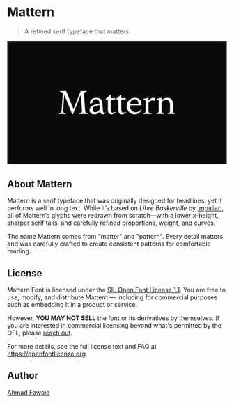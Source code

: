 # Mattern

>A refined serif typeface that matters

![Mattern](./docs/mattern-01.jpg)


## About Mattern
Mattern is a serif typeface that was originally designed for headlines, yet it performs well in long text. While it’s based on _Libre Baskerville_ by [Impallari](https://github.com/impallari/Libre-Baskerville), all of Mattern’s glyphs were redrawn from scratch—with a lower x-height, sharper serif tails, and carefully refined proportions, weight, and curves.

The name Mattern comes from "matter" and "pattern". Every detail matters and was carefully crafted to create consistent patterns for comfortable reading.


## License

Mattern Font is licensed under the [SIL Open Font License 1.1](https://github.com/ahmadfawaid/Mattern/blob/main/LICENSE.txt).
You are free to use, modify, and distribute Mattern — including for commercial purposes such as embedding it in a product or service.

However, **YOU MAY NOT SELL** the font or its derivatives by themselves.
If you are interested in commercial licensing beyond what's permitted by the OFL, please [reach out](mailto:ahmadnfwd@gmail.com).

For more details, see the full license text and FAQ at https://openfontlicense.org.


## Author

[Ahmad Fawaid](https://dribbble.com/ahmadfawaid)
